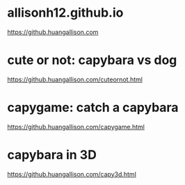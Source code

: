 # allisonh12.github.io
https://github.huangallison.com

# cute or not: capybara vs dog
https://github.huangallison.com/cuteornot.html

# capygame: catch a capybara
https://github.huangallison.com/capygame.html

# capybara in 3D
https://github.huangallison.com/capy3d.html
